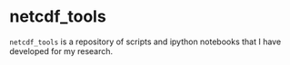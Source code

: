 # netcdf_tools
`netcdf_tools` is a repository of scripts and ipython notebooks that I have developed for my research.
